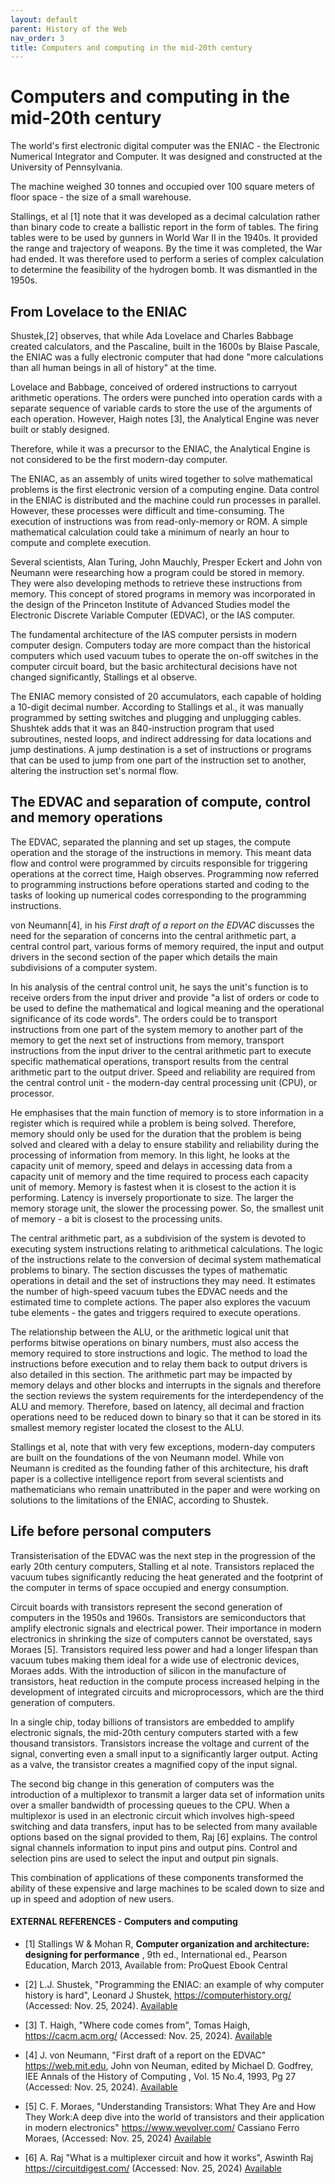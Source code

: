 ```yaml
---
layout: default
parent: History of the Web
nav_order: 3
title: Computers and computing in the mid-20th century
---
```


# Computers and computing in the mid-20th century

The world's first electronic digital computer was the ENIAC - the Electronic Numerical Integrator and Computer. It was designed and constructed at the University of Pennsylvania.

The machine weighed 30 tonnes and occupied over 100 square meters of floor space - the size of a small warehouse. 

Stallings, et al [1] note that it was developed as a decimal calculation rather than binary code to create a ballistic report in the form of tables. The firing tables were to be used by gunners in World War II in the 1940s. It provided the range and trajectory of weapons. By the time it was completed, the War had ended. It was therefore used to perform a series of complex calculation to determine the feasibility of the hydrogen bomb. It was dismantled in the 1950s.

## From Lovelace to the ENIAC

Shustek,[2] observes, that while Ada Lovelace and Charles Babbage created calculators, and the Pascaline, built in the 1600s by Blaise Pascale, the ENIAC was a fully electronic computer that had done "more calculations than all human beings in all of history" at the time.

Lovelace and Babbage, conceived of ordered instructions to carryout arithmetic operations. The orders were punched into operation cards with a separate sequence of variable cards to store the use of the arguments of each operation. However, Haigh notes [3], the Analytical Engine was never built or stably designed.

Therefore, while it was a precursor to the ENIAC, the Analytical Engine is not considered to be the first modern-day computer. 

The ENIAC, as an assembly of units wired together to solve mathematical problems is the first electronic version of a computing engine. Data control in the ENIAC is distributed and the machine could run processes in parallel. However, these processes were difficult and time-consuming. The execution of instructions was from read-only-memory or ROM. A simple mathematical calculation could take a minimum of nearly an hour to compute and complete execution.

Several scientists, Alan Turing, John Mauchly, Presper Eckert and John von Neumann were researching how a program could be stored in memory.  They were also developing methods to retrieve these instructions from memory. This concept of stored programs in memory was incorporated in the design of the Princeton Institute of Advanced Studies model the Electronic Discrete Variable Computer (EDVAC), or the IAS computer.

The fundamental architecture of the IAS computer persists in modern computer design. Computers today are more compact than the historical computers which used vacuum tubes to operate the on-off switches in the computer circuit board, but the basic architectural decisions have not changed significantly, Stallings et al observe.

The ENIAC memory consisted of 20 accumulators, each capable of holding a 10-digit decimal number. According to Stallings et al., it was manually programmed by setting switches and plugging and unplugging cables. Shushtek adds that it was an 840-instruction program that used subroutines, nested loops, and indirect addressing for data locations and jump destinations. A jump destination is a set of instructions or programs that can be used to jump from one part of the instruction set to another, altering the instruction set's normal flow.

## The EDVAC and separation of compute, control and memory operations

The EDVAC, separated the planning and set up stages, the compute operation and the storage of the instructions in memory. This meant data flow and control were programmed by circuits responsible for triggering operations at the correct time, Haigh observes. Programming now referred to programming instructions before operations started and coding to the tasks of looking up numerical codes corresponding to the programming instructions.

von Neumann[4], in his _First draft of a report on the EDVAC_ discusses the need for the separation of concerns into the central arithmetic part, a central control part, various forms of memory required, the input and output drivers in the second section of the paper which details the main subdivisions of a computer system.

In his analysis of the central control unit, he says the unit's function is to receive orders from the input driver and provide "a list of orders or code to be used to define the mathematical and logical meaning and the operational significance of its code words". The orders could be to transport instructions from one part of the system memory to another part of the memory to get the next set of instructions from memory, transport instructions from the input driver to the central arithmetic part to execute specific mathematical operations, transport results from the central arithmetic part to the output driver. Speed and reliability are required from the central control unit - the modern-day central processing unit (CPU), or processor.

He emphasises that the main function of memory is to store information in a register which is required while a problem is being solved. Therefore, memory should only be used for the duration that the problem is being solved and cleared with a delay to ensure stability and reliability during the processing of information from memory. In this light, he looks at the capacity unit of memory, speed and delays in accessing data from a capacity unit of memory and the time required to process each capacity unit of memory. Memory is fastest when it is closest to the action it is performing. Latency is inversely proportionate to size. The larger the memory storage unit, the slower the processing power. So, the smallest unit of memory - a bit is closest to the processing units.

The central arithmetic part, as a subdivision of the system is devoted to executing system instructions relating to arithmetical calculations. The logic of the instructions relate to the conversion of decimal system mathematical problems to binary. The section discusses the types of mathematic operations in detail and the set of instructions they may need. It estimates the number of high-speed vacuum tubes the EDVAC needs and the estimated time to complete actions. The paper also explores the vacuum tube elements - the gates and triggers required to execute operations. 

The relationship between the ALU, or the arithmetic logical unit that performs bitwise operations on binary numbers, must also access the memory required to store instructions and logic. The method to load the instructions before execution and to relay them back to output drivers is also detailed in this section. The arithmetic part may be impacted by memory delays and other blocks and interrupts in the signals and therefore the section reviews the system requirements for the interdependency of the ALU and memory. Therefore, based on latency, all decimal and fraction operations need to be reduced down to binary so that it can be stored in its smallest memory register located the closest to the ALU.

Stallings et al, note that with very few exceptions, modern-day computers are built on the foundations of the von Neumann model. While von Neumann is credited as the founding father of this architecture, his draft paper is a collective intelligence report from several scientists and mathematicians who remain unattributed in the paper and were working on solutions to the limitations of the ENIAC, according to Shustek.

## Life before personal computers

Transisterisation of the EDVAC was the next step in the progression of the early 20th century computers, Stalling et al note. Transistors replaced the vacuum tubes significantly reducing the heat generated and the footprint of the computer in terms of space occupied and energy consumption. 

Circuit boards with transistors represent the second generation of computers in the 1950s and 1960s. Transistors are semiconductors that amplify electronic signals and electrical power. Their importance in modern electronics in shrinking the size of computers cannot be overstated, says Moraes [5]. Transistors required less power and had a longer lifespan than vacuum tubes making them ideal for a wide use of electronic devices, Moraes adds. With the introduction of silicon in the manufacture of transistors, heat reduction in the compute process increased helping in the development of integrated circuits and microprocessors, which are the third generation of computers. 

In a single chip, today billions of transistors are embedded to amplify electronic signals, the mid-20th century computers started with a few thousand transistors. Transistors increase the voltage and current of the signal, converting even a small input to a significantly larger output.  Acting as a valve, the transistor creates a magnified copy of the input signal.

The second big change in this generation of computers was the introduction of a multiplexor to transmit a larger data set of information units over a smaller bandwidth of processing queues to the CPU. When a multiplexor is used in an electronic circuit which involves high-speed switching and data transfers, input has to be selected from many available options based on the signal provided to them, Raj [6] explains. The control signal channels information to input pins and output pins. Control and selection pins are used to select the input and output pin signals.

This combination of applications of these components transformed the ability of these expensive and large machines to be scaled down to size and up in speed and adoption of new users.

#### EXTERNAL REFERENCES - Computers and computing

- [1]  Stallings W & Mohan R, __Computer organization and architecture: designing for performance__ , 9th ed., International ed., Pearson Education, March 2013, Available from: ProQuest Ebook Central

- [2] L.J. Shustek,  "Programming the ENIAC: an example of why computer history is hard", Leonard J Shustek, https://computerhistory.org/ (Accessed: Nov. 25, 2024). [Available](https://computerhistory.org/blog/programming-the-eniac-an-example-of-why-computer-history-is-hard/)  

- [3] T. Haigh, "Where code comes from", Tomas Haigh,  https://cacm.acm.org/  (Accessed: Nov. 25, 2024). [Available](https://cacm.acm.org/opinion/where-code-comes-from/ )

- [4] J. von Neumann,  "First draft of a report on the EDVAC" https://web.mit.edu, John von Neuman, edited by Michael D. Godfrey, IEE Annals of the History of Computing , Vol. 15 No.4, 1993, Pg 27 (Accessed: Nov. 25, 2024). [Available](https://web.mit.edu/STS.035/www/PDFs/edvac.pdf)

- [5] C. F. Moraes, "Understanding Transistors: What They Are and How They Work:A deep dive into the world of transistors and their application in modern electronics" https://www.wevolver.com/ Cassiano Ferro Moraes,  (Accessed: Nov. 25, 2024) [Available](https://www.wevolver.com/article/understanding-transistors-what-they-are-and-how-they-work )

- [6] A. Raj "What is a multiplexer circuit and how it works", Aswinth Raj https://circuitdigest.com/ (Accessed: Nov. 25, 2024) [Available](https://circuitdigest.com/tutorial/what-is-multiplexer-circuit-and-how-it-works)